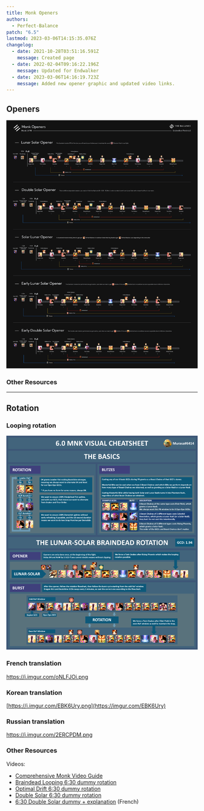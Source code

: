 ```yaml
---
title: Monk Openers
authors:
  - Perfect-Balance
patch: "6.5"
lastmod: 2023-03-06T14:15:35.076Z
changelog:
  - date: 2021-10-28T03:51:16.591Z
    message: Created page
  - date: 2022-02-04T09:16:22.196Z
    message: Updated for Endwalker
  - date: 2023-03-06T14:16:19.723Z
    message: Added new opener graphic and updated video links.
---
```

## Openers

![](/img/jobs/mnk/all-openers.jpg "Monk Openers")

### Other Resources

- - -

## Rotation

### Looping rotation

![](/img/jobs/mnk/braindead-rotation.png)

### French translation

<https://i.imgur.com/oNLFJOi.png>

### Korean translation

[https://i.imgur.com/EBK6Ury.png](https://imgur.com/EBK6Ury)

### Russian translation

<https://i.imgur.com/2ERCPDM.png>

### Other Resources

Videos:

* [Comprehensive Monk Video Guide](https://youtu.be/cVkARdaslMQ)
* [Braindead Looping 6:30 dummy rotation](https://youtu.be/c4JlsvC4VIg)
* [Optimal Drift 6:30 dummy rotation](https://youtu.be/suUrxb3CohQ)
* [Double Solar 6:30 dummy rotation](https://youtu.be/Aqpt0aqC5z0)
* [6:30 Double Solar dummy + explanation](https://youtu.be/L-wrn2P7M_M) (French)